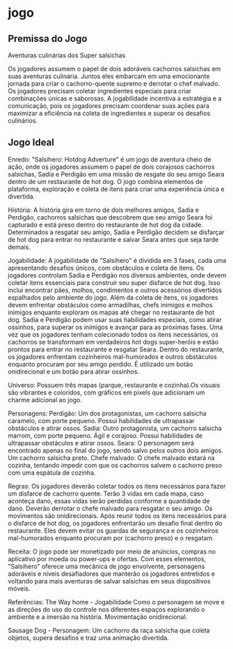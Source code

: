 # jogo

## Premissa do Jogo

Aventuras culinárias dos Super salsichas 

Os jogadores assumem o papel de dois adoráveis cachorros salsichas em suas aventuras culinária. Juntos eles embarcam em uma emocionante jornada para criar o cachorro-quente supremo e derrotar o chef malvado. 
Os jogadores precisam coletar ingredientes especiais para criar combinações únicas e saborosas. 
A jogabilidade incentiva a estratégia e a comunicação, pois os jogadores precisam coordenar suas ações para maximizar a eficiência na coleta de ingredientes e superar os desafios culinários.

## Jogo Ideal 

Enredo: "Salsihero: Hotdog Adverture" é um jogo de aventura cheio de ação, onde os jogadores assumem o papel de dois corajosos cachorros salsichas, Sadia e Perdigão em uma missão de resgate do seu amigo Seara dentro de um restaurante de hot dog. O jogo combina elementos de plataforma, exploração e coleta de itens para criar uma experiência única e divertida.

História: A história gira em torno de dois melhores amigos, Sadia e Perdigão, cachorros salsichas que descobrem que seu amigo Seara foi capturado e está preso dentro do restaurante de hot dog da cidade. Determinados a resgatar seu amigo, Sadia e Perdigão decidem se disfarçar de hot dog para entrar no restaurante e salvar Seara antes que seja tarde demais.

Jogabilidade: A jogabilidade de "Salsihero" é dividida em 3 fases, cada uma apresentando desafios únicos, com obstáculos e coleta de itens. Os jogadores controlam Sadia e Perdigão nos diversos ambientes, onde devem coletar itens essenciais para construir seu super disfarce de hot dog. Isso inclui encontrar pães, molhos, condimentos e outros acessórios divertidos espalhados pelo ambiente do jogo. Além da coleta de itens, os jogadores devem enfrentar obstáculos como armadilhas, chefs inimigos e molhos inimigos enquanto exploram os mapas até chegar no restaurante de hot dog. Sadia e Perdigão podem usar suas habilidades especiais, como atirar ossinhos, para superar os inimigos e avançar para as próximas fases.
Uma vez que os jogadores tenham colecionado todos os itens necessários, os cachorros se transformam em verdadeiros hot dogs super-heróis e estão prontos para entrar no restaurante e resgatar Seara. Dentro do restaurante, os jogadores enfrentam cozinheiros mal-humorados e outros obstáculos enquanto procuram por seu amigo perdido. É utilizado um botão onidirecional e um botão para atirar ossinhos.

Universo: Possuem três mapas (parque, restaurante e cozinha).Os visuais são vibrantes e coloridos, com gráficos em pixels que adicionam um charme adicional ao jogo. 

Personagens:
Perdigão: Um dos protagonistas, um cachorro salsicha caramelo, com porte pequeno. Possui habilidades de ultrapassar obstáculos e atirar ossos.
Sadia: Outro protagonista, um cachorro salsicha marrom, com porte pequeno. Ágil e corajoso.  Possui habilidades de ultrapassar obstáculos e atirar ossos.
Seara: O personagem será encontrado apenas no final do jogo, sendo salvo pelos outros dois amigos. Um cachorro salsicha preto.
Chefe malvado: O chefe malvado estará na cozinha, tentando impedir com que os cachorros salvem o cachorro preso com uma espátula de cozinha.

Regras:
Os jogadores deverão coletar todos os itens necessários para fazer um disfarce de cachorro quente.
Terão 3 vidas em cada mapa, caso aconteça dano, essas vidas serão perdidas conforme a quantidade de dano.
Deverão derrotar o chefe malvado para resgatar o seu amigo.
Os movimentos são onidirecionais.
Após reunir todos os itens necessários para o disfarce de hot dog, os jogadores enfrentarão um desafio final dentro do restaurante.
Eles devem evitar os guardas de segurança e os cozinheiros mal-humorados enquanto procuram por (cachorro preso) e o resgatam.

Receita: O jogo pode ser monetizado por meio de anúncios, compras no aplicativo por moeda ou power-ups e ofertas. Com esses elementos, "Salsihero" oferece uma mecânica de jogo envolvente, personagens adoráveis ​​e níveis desafiadores que manterão os jogadores entretidos e voltando para mais aventuras de salvar salsichas em seus dispositivos móveis.

Referências: 
The Way home - Jogabilidade
Como o personagem se move e as direções do uso do controle nos diferentes espaços explorando o ambiente e a imersão na história. Movimentação onidirecional.

Sausage Dog - Personagem: 
Um cachorro da raça salsicha que coleta objetos, supera desafios e traz uma animação divertida.
